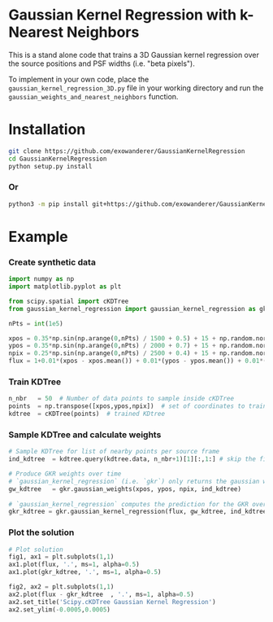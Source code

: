# Gaussian Kernel Regression with k-Nearest Neighbors

This is a stand alone code that trains a 3D Gaussian kernel regression over the source positions and PSF widths (i.e. "beta pixels").

To implement in your own code, place the `gaussian_kernel_regression_3D.py` file in your working directory and run the `gaussian_weights_and_nearest_neighbors` function.

# Installation 
```bash
git clone https://github.com/exowanderer/GaussianKernelRegression
cd GaussianKernelRegression
python setup.py install
```

### Or

```bash
python3 -m pip install git+https://github.com/exowanderer/GaussianKernelRegression
```

# Example

### Create synthetic data
```python
import numpy as np
import matplotlib.pyplot as plt

from scipy.spatial import cKDTree
from gaussian_kernel_regression import gaussian_kernel_regression as gkr

nPts = int(1e5)

xpos = 0.35*np.sin(np.arange(0,nPts) / 1500 + 0.5) + 15 + np.random.normal(0,0.2,nPts)
ypos = 0.35*np.sin(np.arange(0,nPts) / 2000 + 0.7) + 15 + np.random.normal(0,0.2,nPts)
npix = 0.25*np.sin(np.arange(0,nPts) / 2500 + 0.4) + 15 + np.random.normal(0,0.2,nPts)
flux = 1+0.01*(xpos - xpos.mean()) + 0.01*(ypos - ypos.mean()) + 0.01*(npix - npix.mean())
```

### Train KDTree
```python
n_nbr   = 50  # Number of data points to sample inside cKDTree
points  = np.transpose([xpos,ypos,npix])  # set of coordinates to train cKDTree
kdtree  = cKDTree(points)  # trained KDtree
```

### Sample KDTree and calculate weights
```python
# Sample KDTree for list of nearby points per source frame
ind_kdtree  = kdtree.query(kdtree.data, n_nbr+1)[1][:,1:] # skip the first one because it's the current point

# Produce GKR weights over time
# `gaussian_kernel_regression` (i.e. `gkr`) only returns the gaussian weights in the indices are provided
gw_kdtree   = gkr.gaussian_weights(xpos, ypos, npix, ind_kdtree)
    
# `gaussian_kernel_regression` computes the prediction for the GKR over the flux
gkr_kdtree = gkr.gaussian_kernel_regression(flux, gw_kdtree, ind_kdtree)

```

### Plot the solution
```python
# Plot solution
fig1, ax1 = plt.subplots(1,1)
ax1.plot(flux, '.', ms=1, alpha=0.5)
ax1.plot(gkr_kdtree, '.', ms=1, alpha=0.5)

fig2, ax2 = plt.subplots(1,1)
ax2.plot(flux - gkr_kdtree  , '.', ms=1, alpha=0.5)
ax2.set_title('Scipy.cKDTree Gaussian Kernel Regression')
ax2.set_ylim(-0.0005,0.0005)
```
